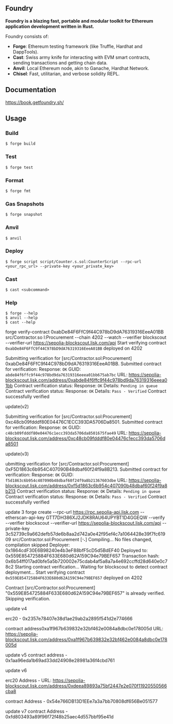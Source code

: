 ## Foundry

**Foundry is a blazing fast, portable and modular toolkit for Ethereum application development written in Rust.**

Foundry consists of:

-   **Forge**: Ethereum testing framework (like Truffle, Hardhat and DappTools).
-   **Cast**: Swiss army knife for interacting with EVM smart contracts, sending transactions and getting chain data.
-   **Anvil**: Local Ethereum node, akin to Ganache, Hardhat Network.
-   **Chisel**: Fast, utilitarian, and verbose solidity REPL.

## Documentation

https://book.getfoundry.sh/

## Usage

### Build

```shell
$ forge build
```

### Test

```shell
$ forge test
```

### Format

```shell
$ forge fmt
```

### Gas Snapshots

```shell
$ forge snapshot
```

### Anvil

```shell
$ anvil
```

### Deploy

```shell
$ forge script script/Counter.s.sol:CounterScript --rpc-url <your_rpc_url> --private-key <your_private_key>
```

### Cast

```shell
$ cast <subcommand>
```

### Help

```shell
$ forge --help
$ anvil --help
$ cast --help
```

forge verify-contract 0xabDe84F6FfC9f44C978bD9dA76319316EeeA01BB src/Contractor.so
l:Procurement --chain 4202 --watch --verifier blockscout --verifier-url https://sepolia-blockscout.lisk.com/api
Start verifying contract `0xabDe84F6FfC9f44C978bD9dA76319316EeeA01BB` deployed on 4202

Submitting verification for [src/Contractor.sol:Procurement] 0xabDe84F6FfC9f44C978bD9dA76319316EeeA01BB.
Submitted contract for verification:
        Response: `OK`
        GUID: `abde84f6ffc9f44c978bd9da76319316eeea01bb675ab7bc`
        URL: https://sepolia-blockscout.lisk.com/address/0xabde84f6ffc9f44c978bd9da76319316eeea01bb
Contract verification status:
Response: `OK`
Details: `Pending in queue`
Contract verification status:
Response: `OK`
Details: `Pass - Verified`
Contract successfully verified

update(v2)

Submitting verification for [src/Contractor.sol:Procurement] 0xc48cb09fdddf80E04476C1ECC393DA5706Da8501.
Submitted contract for verification:
        Response: `OK`
        GUID: `c48cb09fdddf80e04476c1ecc393da5706da8501675fae49`
        URL: https://sepolia-blockscout.lisk.com/address/0xc48cb09fdddf80e04476c1ecc393da5706da8501


update(v3)


ubmitting verification for [src/Contractor.sol:Procurement] 0xF5D1863c6b954C407090B48dbaf60f24f9a8B213.
Submitted contract for verification:
        Response: `OK`
        GUID: `f5d1863c6b954c407090b48dbaf60f24f9a8b21367603dbe`
        URL: https://sepolia-blockscout.lisk.com/address/0xf5d1863c6b954c407090b48dbaf60f24f9a8b213
Contract verification status:
Response: `OK`
Details: `Pending in queue`
Contract verification status:
Response: `OK`
Details: `Pass - Verified`
Contract successfully verified

update 3
 forge create --rpc-url https://rpc.sepolia-api.lisk.com --etherscan-api-key GTT7DH386XJ2JDK8RAU64UPYBT1D4GGEQW --verify --verifier blockscout --verifier-url https://sepolia-blockscout.lisk.com/api --private-key 3c52739c9a662defb57de6b8aa2d742a0e42f95ef4c7a1064428e39f7fc61909 src/Contractor.sol:Procurement
[⠢] Compiling...
No files changed, compilation skipped
Deployer: 0x1864cdF30E6B98240e4b3eF88bfF5cD5d5BdEF40
Deployed to: 0x559E854725884F633E680d62A159C94e79BEF657
Transaction hash: 0x6b54ff017ad0bfe5a5b720002e75cdab4af5a8a7a4e692ccffd28d640e0c78c2
Starting contract verification...
Waiting for blockscout to detect contract deployment...
Start verifying contract `0x559E854725884F633E680d62A159C94e79BEF657` deployed on 4202

Contract [src/Contractor.sol:Procurement] "0x559E854725884F633E680d62A159C94e79BEF657" is already verified. Skipping verification.

update v4

erc20 - 0x2357e78407e38d1ae29ab2a2895f541d2e774666

contract address0xa1f967b639832e32bf462e0084a8dbc0e178005d
URL: https://sepolia-blockscout.lisk.com/address/0xa1f967b639832e32bf462e0084a8dbc0e178005d

update v5
contract address - 0x1aa96eda1b69ad33dd24908e28981a36f4cbd761

update v6

erc20 Address - URL: https://sepolia-blockscout.lisk.com/address/0xdeea89893a75bf2447e2e070f11920550566cba8

contract Address - 0x54e766DB13D1EEe7a3a7bb70808df656Be051577

update v7
contract Address - 0xfd803493a89f96f72f48b25aec4d557bbf95e41d
